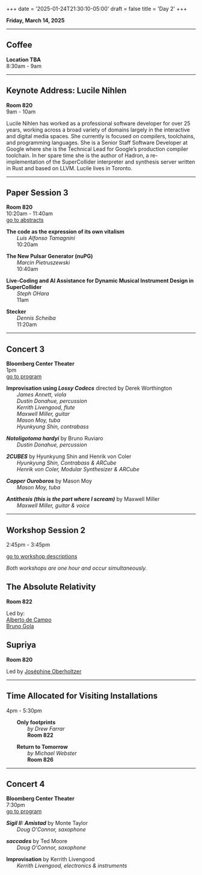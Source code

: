 
+++
date = '2025-01-24T21:30:10-05:00'
draft = false
title = 'Day 2'
+++

**Friday, March 14, 2025**


---
## Coffee  
**Location TBA**  
8:30am - 9am  

---
## Keynote Address: Lucile Nihlen  
**Room 820**  
9am - 10am  

Lucile Nihlen has worked as a professional software developer for over 25 years, working across a broad variety of domains largely in the interactive and digital media spaces. She currently is focused on compilers, toolchains, and programming languages. She is a Senior Staff Software Developer at Google where she is the Technical Lead for Google’s production compiler toolchain. In her spare time she is the author of Hadron, a re-implementation of the SuperCollider interpreter and synthesis server written in Rust and based on LLVM. Lucile lives in Toronto.

---
## Paper Session 3  
**Room 820**  
10:20am - 11:40am  
[go to abstracts](/paper-session-3/)

**The code as the expression of its own vitalism**  
&emsp;&emsp;*Luis Alfonso Tamagnini*  
&emsp;&emsp;10:20am

**The New Pulsar Generator (nuPG)**  
&emsp;&emsp;*Marcin Pietruszewski*  
&emsp;&emsp;10:40am

**Live-Coding and AI Assistance for Dynamic Musical Instrument Design in SuperCollider**  
&emsp;&emsp;*Steph OHara*  
&emsp;&emsp;11am

**Stecker**  
&emsp;&emsp;*Dennis Scheiba*  
&emsp;&emsp;11:20am


---
## Concert 3  

**Bloomberg Center Theater**  
1pm  
[go to program](/concert-3)



**Improvisation using *Lossy Codecs*** directed by Derek Worthington  
&emsp;&emsp;*James Annett, viola*  
&emsp;&emsp;*Dustin Donahue, percussion*  
&emsp;&emsp;*Kerrith Livengood, flute*  
&emsp;&emsp;*Maxwell Miller, guitar*  
&emsp;&emsp;*Mason Moy, tuba*  
&emsp;&emsp;*Hyunkyung Shin, contrabass*  



***Notoligotoma hardyi*** by Bruno Ruviaro  
&emsp;&emsp;*Dustin Donahue, percussion*  



***2CUBES*** by Hyunkyung Shin and Henrik von Coler  
&emsp;&emsp;*Hyunkyung Shin, Contrabass & ARCube*  
&emsp;&emsp;*Henrik von Coler, Modular Synthesizer & ARCube*  



***Copper Ouroboros*** by Mason Moy  
&emsp;&emsp;*Mason Moy, tuba*  



***Antithesis (this is the part where I scream)*** by Maxwell Miller  
&emsp;&emsp;*Maxwell Miller, guitar & voice*  


---
## Workshop Session 2  
2:45pm - 3:45pm

[go to workshop descriptions](/workshop-session-2)

*Both workshops are one hour and occur simultaneously.*

## The Absolute Relativity

**Room 822**


Led by:  
[Alberto de Campo](/bios/#alberto-de-campo)  
[Bruno Gola](/bios/#bruno-gola)  


## Supriya

**Room 820**


Led by [Joséphine Oberholtzer](/bios/#joséphine-oberholtzer)


---
## Time Allocated for Visiting Installations  
4pm - 5:30pm  


&emsp;&emsp;**Only footprints**  
&emsp;&emsp;&emsp;&emsp;*by Drew Farrar*  
&emsp;&emsp;&emsp;&emsp;**Room 822**

&emsp;&emsp;**Return to Tomorrow**  
&emsp;&emsp;&emsp;&emsp;*by Michael Webster*  
&emsp;&emsp;&emsp;&emsp;**Room 826**

---
## Concert 4  

**Bloomberg Center Theater**  
7:30pm  
[go to program](/concert-4)



***Sigil II: Amistad*** by Monte Taylor  
&emsp;&emsp;*Doug O'Connor, saxophone*  



***saccades*** by Ted Moore  
&emsp;&emsp;*Doug O'Connor, saxophone*  



**Improvisation** by Kerrith Livengood  
&emsp;&emsp;*Kerrith Livengood, electronics & instruments*  

